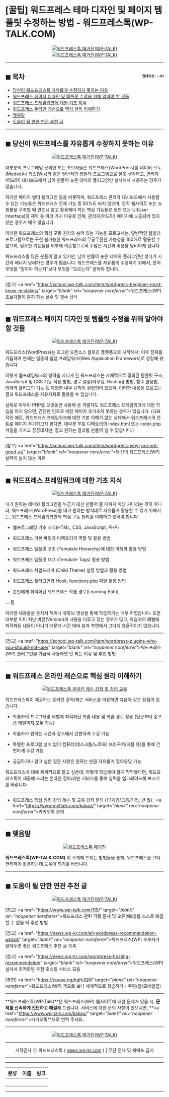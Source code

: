 # [꿀팁] 워드프레스 테마 디자인 및 페이지 템플릿 수정하는 방법 - 워드프레스톡(WP-TALK.COM)

<center><a href="https://www.wp-talk.com/kakao/" target="_blank" rel="noopener noreferrer"_><img src="https://hellotblog.files.wordpress.com/2019/05/wptalk-custom-lesson-01-300x300.png" style="max-width:100%;" alt="워드프레스톡 매거진(WP-TALK)"></a></center>

<center><a href="https://www.wp-talk.com/kakao/" target="_blank" rel="noopener noreferrer"_><img src="https://hellotblog.files.wordpress.com/2019/04/wptalk-page-modify-01-300x300.png" style="max-width:100%;" alt="워드프레스톡 매거진(WP-TALK)"></a></center>

<!-- <a name="index"></a> -->
***
## ◼︎ 목차 <span style="font-size:0.5em; float:right; padding:0.5em 0 0;"><i class="fas fa-clock"></i> 업데이트 : <span class="post-year"></span>-<span class="post-month-digits"></span>-01</span>

- [당신이 워드프레스를 자유롭게 수정하지 못하는 이유](#index-00)
- [워드프레스 페이지 디자인 및 템플릿 수정을 위해 알아야 할 것들](#index-01)
- [워드프레스 프레임워크에 대한 기초 지식](#index-02)
- [워드프레스 온라인 레슨으로 핵심 원리 이해하기](#index-03)
- [맺음말](#index-epilogue)
- [도움이 될 만한 연관 추천 글](#recommendation)

<!-- <a name="index-00"></a> -->
***
## ◼︎ 당신이 워드프레스를 자유롭게 수정하지 못하는 이유

<center><a href="https://www.wp-talk.com/kakao/" target="_blank" rel="noopener noreferrer"_><img src="https://hellotblog.files.wordpress.com/2019/04/wptalk-wordpress-logo-01-800.png" style="max-width:100%;" alt="워드프레스톡 매거진(WP-TALK)"></a></center>

대부분의 프로그래밍 문외한 또는 초보자들은 워드프레스(WordPress)를 네이버 모두(Modoo)나 윅스(Wix)와 같은 일반적인 웹빌더 프로그램으로 잘못 생각하고, 관리자(어드민) 대시보드에서 남이 만들어 놓은 테마와 플러그인만 설치해서 사용하는 경우가 많습니다.

하지만 페이지 빌더 플러그인 등을 비롯하여, 워드프레스 관리자 대시보드에서 사용할 수 있는 기능들은 워드프레스 전체 기능 중 50%도 되지 않으며, 정작 웹사이트 또는 쇼핑몰을 구축할 때 반드시 알고 활용해야 하는 핵심 기능들은 보안 또는 UI(User Interface)의 제약 등 여러 가지 이유로 인해, 관리자(어드민) 페이지에 노출되어 있지 않은 경우가 매우 많습니다.

이러한 워드프레스의 핵심 구동 원리와 숨어 있는 기능을 모르고서는, 일반적인 웹빌더 프로그램으로는 구현 불가능한 워드프레스의 무궁무진한 가능성을 100%로 활용할 수 없으며, 필요한 기능들을 외부에 의존함으로써 수많은 시간과 비용을 낭비하게 됩니다.

워드프레스를 많은 분들이 알고 있지만, 남이 만들어 놓은 테마와 플러그인만 찾다가 시간과 에너지 낭비하는 경우가 많습니다.
워드프레스를 자유롭게 수정하기 위해서, 먼저 무엇을 "알아야 하는지"보다 무엇을 "모르는지" 알아야 합니다.

***
[참고] <a href="https://school.wp-talk.com/item/wordpress-beginner-must-know-mistakes/" target="_blank" rel="noopener noreferrer"_>워드프레스(WP) 초보자들이 흔히 하는 실수 및 필수 상식</a>

<!-- <a name="index-01"></a> -->
***
## ◼︎ 워드프레스 페이지 디자인 및 템플릿 수정을 위해 알아야 할 것들

<center><a href="https://www.wp-talk.com/kakao/" target="_blank" rel="noopener noreferrer"_><img src="https://hellotblog.files.wordpress.com/2019/04/wptalk-wordpress-logo-03-800.png" style="max-width:100%;" alt="워드프레스톡 매거진(WP-TALK)"></a></center>

워드프레스(WordPress)는 조그만 오픈소스 블로깅 플랫폼으로 시작해서, 이후 진화를 거듭하여 현재는 일종의 웹앱 프레임워크(Web Application Framework)로 성장해 왔습니다.

이렇게 웹프레임워크의 성격을 지니게 된 워드프레스는 자체적으로 정의된 템플릿 구조, JavaScript 및 CSS 기능 적용 방법, 경로 설정(라우팅, Routing) 방법, 함수 활용법, 테마와 플러그인 기능 등 다양한 내부 규칙이 설정되어 있으며, 이러한 내용을 모르고는 결코 워드프레스를 자유자재로 활용할 수 없습니다.

실제로 아무리 PHP를 오랫동안 사용해 온 개발자도 워드프레스 프레임워크에 대한 학습을 하지 않으면, 간단한 인트로 메인 페이지 추가조차 못하는 경우가 많습니다. (대표적인 예로, 워드프레스 프레임워크에 대한 기본 이해가 없는 상태에서 워드프레스의 인트로 페이지 추가하고자 한다면, 대부분 루트 디렉토리의 index.html 또는 index.php 파일을 가지고 끙끙대지만, 결코 원하는 결과를 만들어 낼 수 없습니다.)

***
[참고] <a href="https://school.wp-talk.com/item/wordpress-why-you-not-good-at/" target="_blank" rel="noopener noreferrer"_>당신의 워드프레스(WP) 실력이 늘지 않는 이유</a>

<!-- <a name="index-02"></a> -->
***
## ◼︎ 워드프레스 프레임워크에 대한 기초 지식

<center><a href="https://www.wp-talk.com/kakao/" target="_blank" rel="noopener noreferrer"_><img src="https://hellotblog.files.wordpress.com/2019/04/wptalk-wordpress-logo-02-800.png" style="max-width:100%;" alt="워드프레스톡 매거진(WP-TALK)"></a></center>

내가 원하는 테마와 플러그인을 누군가 대신 만들어 줄 때까지 마냥 기다리는 것이 아니라, 워드프레스(WordPress)를 내가 원하는 방식대로 자유롭게 활용할 수 있기 위해서는, 워드프레스 프레임워크만의 핵심 구동 원리를 이해하고 있어야 합니다.

- 웹프로그래밍 기초 지식(HTML, CSS, JavaScript, PHP)

- 워드프레스 기본 파일과 디렉토리의 역할 및 활용 방법

- 워드프레스 템플릿 구조 (Template Hierarchy)에 대한 이해와 활용 방법

- 워드프레스 템플릿 태그 (Template Tags) 활용 방법

- 워드프레스 차일드테마 (Child Theme) 설정 방법과 활용 방법

- 워드프레스 플러그인과 Hook, functions.php 파일 활용 방법

- 본인에게 최적화된 워드프레스 학습 경로(Learning Path)

... 등

이러한 내용들을 혼자서 책이나 유튜브 영상을 통해 학습하기는 매우 어렵습니다. 또한 대부분 이미 지난 버전(Version)의 내용을 다루고 있는 경우가 많고, 학습자의 레벨에 최적화된 내용이 아니기 때문에 시간 대비 효과 측면에서 그다지 효율적이지 않습니다.

***
[참고] <a href="https://school.wp-talk.com/item/wordpress-plugins-why-you-should-not-use/" target="_blank" rel="noopener noreferrer"_>워드프레스(WP) 플러그인을 가급적 사용하면 안 되는 이유 및 추천 방법</a>

<!-- <a name="index-03"></a> -->
***
## ◼︎ 워드프레스 온라인 레슨으로 핵심 원리 이해하기

<center><a href="https://www.wp-talk.com/lesson/" target="_blank" rel="noopener noreferrer"_><img src="https://hellotblog.files.wordpress.com/2019/03/classroom-online-wptalk-00-800x500.png" style="max-width:100%;" alt="워드프레스톡 온라인 레슨 강좌 및 강의 교육"></a></center>

워드프레스톡이 제공하는 온라인 강의/레슨 서비스를 이용하면 다음과 같은 장점이 있습니다.

- 학습자의 프로그래밍 레벨에 최적화된 학습 내용 및 학습 경로 활용 (입문부터 중고급 레벨까지 모두 가능)

- 학습자가 원하는 시간과 장소에서 간편하게 수강 가능

- 특별한 프로그램 설치 없이 컴퓨터(데스크톱/노트북) 브라우저(크롬 등)를 통해 간편하게 수강 가능

- 궁금하거나 알고 싶은 질문 사항은 원하는 만큼 자유롭게 질의응답 가능

워드프레스에 대해 체계적으로 알고 싶은데, 어떻게 학습해야 할지 막막했다면, 워드프레스톡이 제공해 드리는 온라인 강의/레슨 서비스를 통해 실력을 업그레이드해 보시기를 바랍니다.

***
- 워드프레스 핵심 원리 강의 레슨 및 교육 강좌 문의 (1:1개인/그룹/기업, <span class="post-year"></span>년 <span class="post-month"></span>월) : <a href="https://www.mkttalk.com/kakao/" target="_blank" rel="noopener noreferrer"_>카카오톡 문의</a>

<!-- <a name="index-epilogue"></a> -->
***
## ◼︎ 맺음말

<center><a href="https://www.wp-talk.com/kakao/" target="_blank" rel="noopener noreferrer"_><img src="https://hellotblog.files.wordpress.com/2019/01/wptalk-com-cover-01.png" style="max-width:100%;" alt="워드프레스톡 매거진"></a></center>

**워드프레스톡(WP-TALK.COM)** 이 소개해 드리는 방법들을 통해, 워드프레스를 보다 편리하게 활용하는데 도움이 되기를 바랍니다.

<!-- <a name="recommendation"></a> -->
***
## ◼︎ 도움이 될 만한 연관 추천 글

<center><a href="https://www.wp-talk.com/kakao/" target="_blank" rel="noopener noreferrer"_><img src="https://hellotblog.files.wordpress.com/2019/04/ttmkt-logo-girl-round-02-120x120.png" style="max-width:100%;" alt="워드프레스톡 매거진(WP-TALK)"></a></center>

[참고] <a href="https://www.wp-talk.com/119/" target="_blank" rel="noopener noreferrer"_>워드프레스 관련 각종 문제 및 오류(에러)를 스스로 해결할 수 없을 때 추천 방법</a>

[참고] <a href="https://news.wp-kr.com/all-wordpress-recommendation-wptalk" target="_blank" rel="noopener noreferrer"_>워드프레스(WP) 초보자가 알아두면 좋은 워드프레스 추천 글 목록</a>

[참고] <a href="https://news.wp-kr.com/wordpress-hosting-recommendation" target="_blank" rel="noopener noreferrer"_>워드프레스(WP) 설치에 최적화된 추천 호스팅 서비스 모음</a>

[추천] <a href="https://coupa.ng/bgHJQN" target="_blank" rel="noopener noreferrer"_>워드프레스(WP) 책으로 보다 체계적으로 학습하기 - 쿠팡(웹/모바일앱)</a>

***
**워드프레스톡(WP-Talk)**은 워드프레스(WP) 웹사이트에 대한 문제가 있을 시, **문제를 신속하게 진단하고 해결**해 드립니다. 서비스에 대한 문의 사항이 있으시면, **<a href="https://www.wp-talk.com/kakao/" target="_blank" rel="noopener noreferrer"_>카카오톡</a>**으로 연락 주세요.

***
<center><a href="https://www.wp-talk.com/kakao/" target="_blank" rel="noopener noreferrer"_><img src="https://hellotblog.files.wordpress.com/2019/03/wptalk-logo-120x120.png" style="max-width:100%;" alt="워드프레스톡 매거진(WP-TALK)"></a></center>

***
<center>저작권자 ⓒ 워드프레스톡 ( <a href="https://www.wp-talk.com/kakao/" target="_blank" rel="noopener noreferrer"_>news.wp-kr.com</a> ) | 무단 전재 및 재배포 금지</center>

***
***
|분류|이름|링크|
|:-:|:-:|:-:|
||||
||||
||||
||||

***
